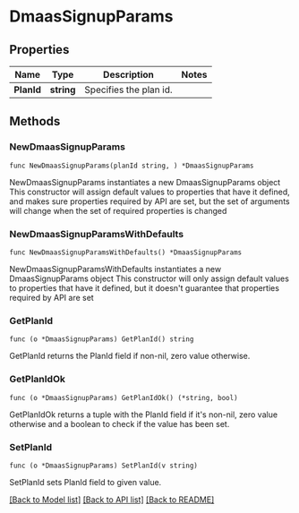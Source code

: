 # DmaasSignupParams

## Properties

Name | Type | Description | Notes
------------ | ------------- | ------------- | -------------
**PlanId** | **string** | Specifies the plan id. | 

## Methods

### NewDmaasSignupParams

`func NewDmaasSignupParams(planId string, ) *DmaasSignupParams`

NewDmaasSignupParams instantiates a new DmaasSignupParams object
This constructor will assign default values to properties that have it defined,
and makes sure properties required by API are set, but the set of arguments
will change when the set of required properties is changed

### NewDmaasSignupParamsWithDefaults

`func NewDmaasSignupParamsWithDefaults() *DmaasSignupParams`

NewDmaasSignupParamsWithDefaults instantiates a new DmaasSignupParams object
This constructor will only assign default values to properties that have it defined,
but it doesn't guarantee that properties required by API are set

### GetPlanId

`func (o *DmaasSignupParams) GetPlanId() string`

GetPlanId returns the PlanId field if non-nil, zero value otherwise.

### GetPlanIdOk

`func (o *DmaasSignupParams) GetPlanIdOk() (*string, bool)`

GetPlanIdOk returns a tuple with the PlanId field if it's non-nil, zero value otherwise
and a boolean to check if the value has been set.

### SetPlanId

`func (o *DmaasSignupParams) SetPlanId(v string)`

SetPlanId sets PlanId field to given value.



[[Back to Model list]](../README.md#documentation-for-models) [[Back to API list]](../README.md#documentation-for-api-endpoints) [[Back to README]](../README.md)


